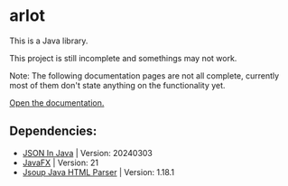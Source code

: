 # arlot
This is a Java library.

This project is still incomplete and somethings may not work.

Note: The following documentation pages are not all complete, currently most of them don't state anything on the functionality yet.

[Open the documentation.](Documentation/index.html)

## Dependencies:

* [JSON In Java](http://www.JSON.org/) | Version: 20240303
* [JavaFX](https://openjfx.io/) | Version: 21
* [Jsoup Java HTML Parser](https://jsoup.org/) | Version: 1.18.1
